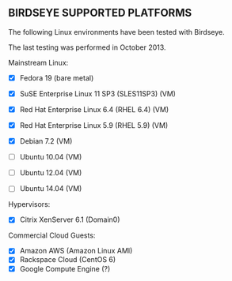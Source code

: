 BIRDSEYE SUPPORTED PLATFORMS
----------------------------

The following Linux environments have been tested with Birdseye.

The last testing was performed in October 2013.

Mainstream Linux:

- [x] Fedora 19 (bare metal)
- [x] SuSE Enterprise Linux 11 SP3 (SLES11SP3) (VM)
- [x] Red Hat Enterprise Linux 6.4 (RHEL 6.4) (VM)
- [x] Red Hat Enterprise Linux 5.9 (RHEL 5.9) (VM)
- [x] Debian 7.2 (VM)

- [ ] Ubuntu 10.04 (VM)
- [ ] Ubuntu 12.04 (VM)
- [ ] Ubuntu 14.04 (VM)

Hypervisors:
- [x] Citrix XenServer 6.1 (Domain0)

Commercial Cloud Guests:
- [x] Amazon AWS (Amazon Linux AMI)
- [x] Rackspace Cloud (CentOS 6)
- [x] Google Compute Engine (?)
